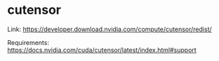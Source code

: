 # cutensor

Link: <https://developer.download.nvidia.com/compute/cutensor/redist/>

Requirements: <https://docs.nvidia.com/cuda/cutensor/latest/index.html#support>

